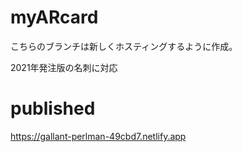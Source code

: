 # myARcard
こちらのブランチは新しくホスティングするように作成。

2021年発注版の名刺に対応


# published 

https://gallant-perlman-49cbd7.netlify.app
